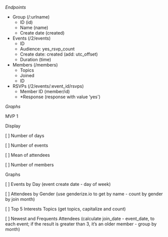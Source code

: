 *Endpoints*

- Group (/:urlname)
    - ID (id)
    - Name (name)
    - Create date (created)
- Events (/2/events)
    - ID
    - Audience: yes_rsvp_count
    - Create date: created (add: utc_offset)
    - Duration (time)
- Members (/members)
    - Topics
    - Joined
    - ID
- RSVPs (/2/events/:event_id/rsvps)
    - Member ID (member/id)
    - *Response (response with value ‘yes')

*Graphs*

MVP 1

Display

[ ] Number of days

[ ] Number of events

[ ] Mean of attendees

[ ] Number of members

Graphs

[ ] Events by Day (event create date - day of week)

[ ] Attendees by Gender (use genderize.io to get by name - count by gender by join month)

[ ] Top 5 Interests Topics (get topics, capitalize and count)

[ ] Newest and Frequents Attendees (calculate join_date - event_date, to each event; if the result is greater than 3, it’s an older member - group by month)